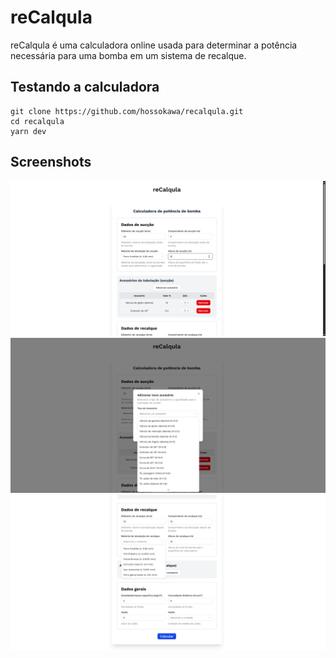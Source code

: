# reCalqula
reCalqula é uma calculadora online usada para determinar a potência necessária para uma bomba em um sistema de recalque.
## Testando a calculadora
```
git clone https://github.com/hossokawa/recalqula.git
cd recalqula
yarn dev
```
## Screenshots
![Seção de sucção](./screenshots/calculadora_1.png)
![Seção de recalque/geral](./screenshots/calculadora_2.png)
![Modal de acessórios](./screenshots/calculadora_3.png)
